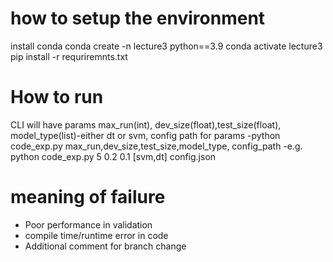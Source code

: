 # how to setup the environment
install conda 
conda create -n lecture3 python==3.9
conda activate lecture3
pip install -r requriremnts.txt

# How to run
CLI will have params max_run(int), dev_size(float),test_size(float), model_type(list)-either dt or svm, config path for params
-python code_exp.py max_run,dev_size,test_size,model_type, config_path
-e.g. python code_exp.py 5 0.2 0.1 [svm,dt] config.json

# meaning of failure
- Poor performance in validation
- compile time/runtime error in code
- Additional comment for branch change

